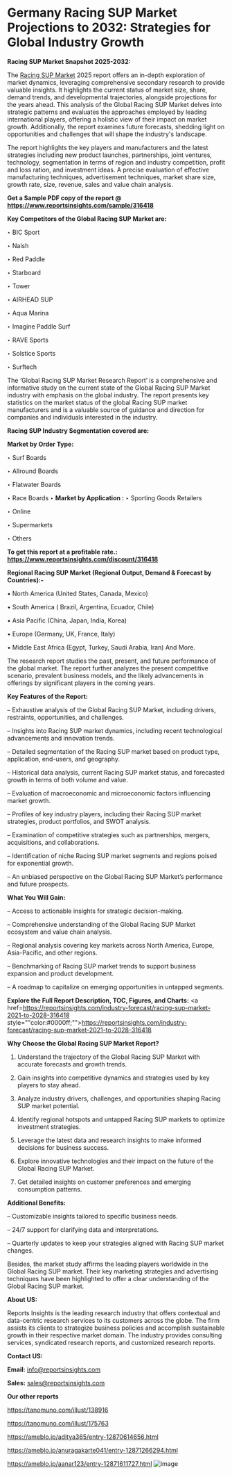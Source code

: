 # Germany Racing SUP Market Projections to 2032: Strategies for Global Industry Growth

<strong>Racing SUP Market Snapshot 2025-2032:</strong>

The <a href=https://www.reportsinsights.com/sample/316418>Racing SUP Market</a> 2025 report offers an in-depth exploration of market dynamics, leveraging comprehensive secondary research to provide valuable insights. It highlights the current status of market size, share, demand trends, and developmental trajectories, alongside projections for the years ahead. This analysis of the Global Racing SUP Market delves into strategic patterns and evaluates the approaches employed by leading international players, offering a holistic view of their impact on market growth. Additionally, the report examines future forecasts, shedding light on opportunities and challenges that will shape the industry's landscape.

The report highlights the key players and manufacturers and the latest strategies including new product launches, partnerships, joint ventures, technology, segmentation in terms of region and industry competition, profit and loss ration, and investment ideas. A precise evaluation of effective manufacturing techniques, advertisement techniques, market share size, growth rate, size, revenue, sales and value chain analysis.

<strong>Get a Sample PDF copy of the report @ <a href=https://www.reportsinsights.com/sample/316418 style=color:#0000ff;>https://www.reportsinsights.com/sample/316418</a></strong>

<strong>Key Competitors of the Global Racing SUP Market are:</strong>

‣ BIC Sport

‣ Naish

‣ Red Paddle

‣ Starboard

‣ Tower

‣ AIRHEAD SUP

‣ Aqua Marina

‣ Imagine Paddle Surf

‣ RAVE Sports

‣ Solstice Sports

‣ Surftech

The ‘Global Racing SUP Market Research Report’ is a comprehensive and informative study on the current state of the Global Racing SUP Market industry with emphasis on the global industry. The report presents key statistics on the market status of the global Racing SUP market manufacturers and is a valuable source of guidance and direction for companies and individuals interested in the industry.

<strong>Racing SUP Industry Segmentation covered are:</strong>

<strong>Market by Order Type: </strong>

‣ Surf Boards

‣ Allround Boards

‣ Flatwater Boards

‣ Race Boards
‣ 
<strong>Market by Application :</strong>
‣ Sporting Goods Retailers

‣ Online

‣ Supermarkets

‣ Others

<strong>To get this report at a profitable rate.: <a href=https://www.reportsinsights.com/discount/316418 style=color:#0000ff;>https://www.reportsinsights.com/discount/316418</a></strong>

<strong>Regional Racing SUP Market (Regional Output, Demand &amp; Forecast by Countries):-</strong>

• North America (United States, Canada, Mexico)

• South America ( Brazil, Argentina, Ecuador, Chile)

• Asia Pacific (China, Japan, India, Korea)

• Europe (Germany, UK, France, Italy)

• Middle East Africa (Egypt, Turkey, Saudi Arabia, Iran) And More.

The research report studies the past, present, and future performance of the global market. The report further analyzes the present competitive scenario, prevalent business models, and the likely advancements in offerings by significant players in the coming years.

<strong>Key Features of the Report:</strong>

– Exhaustive analysis of the Global Racing SUP Market, including drivers, restraints, opportunities, and challenges.

– Insights into Racing SUP market dynamics, including recent technological advancements and innovation trends.

– Detailed segmentation of the Racing SUP market based on product type, application, end-users, and geography.

– Historical data analysis, current Racing SUP market status, and forecasted growth in terms of both volume and value.

– Evaluation of macroeconomic and microeconomic factors influencing market growth.

– Profiles of key industry players, including their Racing SUP market strategies, product portfolios, and SWOT analysis.

– Examination of competitive strategies such as partnerships, mergers, acquisitions, and collaborations.

– Identification of niche Racing SUP market segments and regions poised for exponential growth.

– An unbiased perspective on the Global Racing SUP Market’s performance and future prospects.

<strong>What You Will Gain:</strong>

– Access to actionable insights for strategic decision-making.

– Comprehensive understanding of the Global Racing SUP Market ecosystem and value chain analysis.

– Regional analysis covering key markets across North America, Europe, Asia-Pacific, and other regions.

– Benchmarking of Racing SUP market trends to support business expansion and product development.

– A roadmap to capitalize on emerging opportunities in untapped segments.

<strong>Explore the Full Report Description, TOC, Figures, and Charts:</strong>
<a href=https://reportsinsights.com/industry-forecast/racing-sup-market-2021-to-2028-316418 style=""color:#0000ff;"">https://reportsinsights.com/industry-forecast/racing-sup-market-2021-to-2028-316418</a>

<strong>Why Choose the Global Racing SUP Market Report?</strong>

1. Understand the trajectory of the Global Racing SUP Market with accurate forecasts and growth trends.

2. Gain insights into competitive dynamics and strategies used by key players to stay ahead.

3. Analyze industry drivers, challenges, and opportunities shaping Racing SUP market potential.

4. Identify regional hotspots and untapped Racing SUP markets to optimize investment strategies.

5. Leverage the latest data and research insights to make informed decisions for business success.

6. Explore innovative technologies and their impact on the future of the Global Racing SUP Market.

7. Get detailed insights on customer preferences and emerging consumption patterns.

<strong>Additional Benefits:</strong>

– Customizable insights tailored to specific business needs.

– 24/7 support for clarifying data and interpretations.

– Quarterly updates to keep your strategies aligned with Racing SUP market changes.

Besides, the market study affirms the leading players worldwide in the Global Racing SUP market. Their key marketing strategies and advertising techniques have been highlighted to offer a clear understanding of the Global Racing SUP market.

<strong><strong>About US</strong>:</strong>

Reports Insights is the leading research industry that offers contextual and data-centric research services to its customers across the globe. The firm assists its clients to strategize business policies and accomplish sustainable growth in their respective market domain. The industry provides consulting services, syndicated research reports, and customized research reports.

<strong>Contact US:</strong>

<p class=><b>Email:</b> <a href=mailto:info@reportsinsights.com>info@reportsinsights.com</a></p>
<p class=><b>Sales:</b> <a href=mailto:sales@reportsinsights.com>sales@reportsinsights.com</a></p>

<strong>Our other reports</strong>

<a href=https://tanomuno.com/illust/138916>https://tanomuno.com/illust/138916</a>

<a href=https://tanomuno.com/illust/175763>https://tanomuno.com/illust/175763</a>

<a href=https://ameblo.jp/aditya365/entry-12870614656.html>https://ameblo.jp/aditya365/entry-12870614656.html</a>

<a href=https://ameblo.jp/anuragakarte041/entry-12871266294.html>https://ameblo.jp/anuragakarte041/entry-12871266294.html</a>

<a href=https://ameblo.jp/aanar123/entry-12871611727.html>https://ameblo.jp/aanar123/entry-12871611727.html</a>
![image](https://github.com/user-attachments/assets/b8edc27a-9b99-44a7-83ca-36110afd5cd6)
